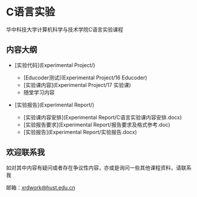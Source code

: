 # C语言实验

华中科技大学计算机科学与技术学院C语言实验课程

## 内容大纲

- [实验代码](Experimental Project/)
  - [Educoder测试](Experimental Project/16 Educoder)
  - [实验课内容](Experimental Project/17 实验课)
  - 随堂学习内容

- [实验报告](Experimental Report/)
  - [实验课内容安排](Experimental Report/C语言实验课内容安排.docx)
  - [实验报告要求](Experimental Report/报告要求及格式参考.doc)
  - [实验报告](Experimental Report/实验报告.docx)


## 欢迎联系我

如对其中内容有疑问或者存在争议性内容，亦或是询问一些其他课程资料，请联系我

邮箱：xrdwork@hust.edu.cn
